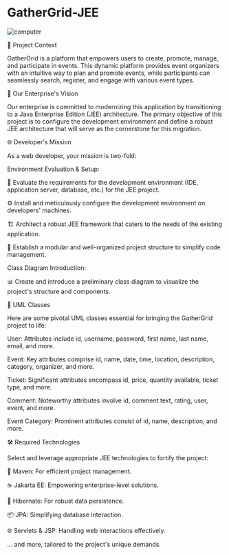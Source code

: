 # GatherGrid-JEE

![computer](https://github.com/mjidelouss/Black-Jack/blob/main/gatherGrid.png)

🚀 Project Context

GatherGrid is a platform that empowers users to create, promote, manage, and participate in events. This dynamic platform provides event organizers with an intuitive way to plan and promote events, while participants can seamlessly search, register, and engage with various event types.

🏢 Our Enterprise's Vision

Our enterprise is committed to modernizing this application by transitioning to a Java Enterprise Edition (JEE) architecture. The primary objective of this project is to configure the development environment and define a robust JEE architecture that will serve as the cornerstone for this migration.

🌐 Developer's Mission

As a web developer, your mission is two-fold:

Environment Evaluation & Setup:

🧐 Evaluate the requirements for the development environment (IDE, application server, database, etc.) for the JEE project.

⚙️ Install and meticulously configure the development environment on developers' machines.

🏗️ Architect a robust JEE framework that caters to the needs of the existing application.

📁 Establish a modular and well-organized project structure to simplify code management.

Class Diagram Introduction:

📊 Create and introduce a preliminary class diagram to visualize the project's structure and components.

🧩 UML Classes

Here are some pivotal UML classes essential for bringing the GatherGrid project to life:

User: Attributes include id, username, password, first name, last name, email, and more.

Event: Key attributes comprise id, name, date, time, location, description, category, organizer, and more.

Ticket: Significant attributes encompass id, price, quantity available, ticket type, and more.

Comment: Noteworthy attributes involve id, comment text, rating, user, event, and more.

Event Category: Prominent attributes consist of id, name, description, and more.

🛠️ Required Technologies

Select and leverage appropriate JEE technologies to fortify the project:

🧰 Maven: For efficient project management.

☕ Jakarta EE: Empowering enterprise-level solutions.

💼 Hibernate: For robust data persistence.

📦 JPA: Simplifying database interaction.

🌐 Servlets & JSP: Handling web interactions effectively.

... and more, tailored to the project's unique demands.
